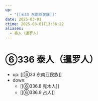 ```yaml
---
up:
  - "[[⑥33 东南亚民族]]"
date: 2025-03-01
ctime: 2025-03-01T13:36:22
aliases:
  - 泰人（暹罗人）
---
```


# ⑥336 泰人（暹罗人）

- up: [[⑥33 东南亚民族]]
- down:	
	- [[⑥336.8 克木人]]
	- [[⑥336.9 占人]]
	
